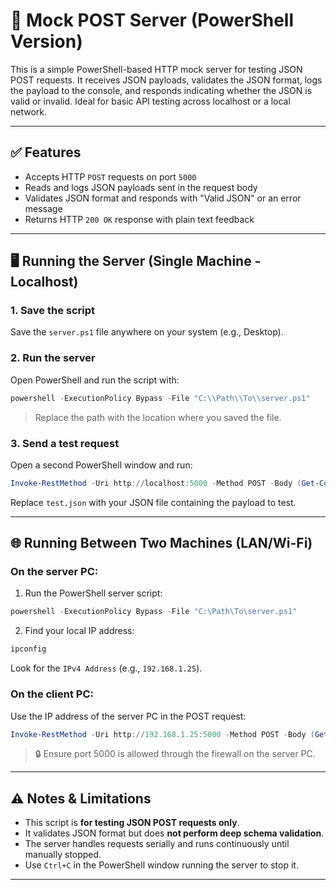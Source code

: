 # 🎢 Mock POST Server (PowerShell Version)

This is a simple PowerShell-based HTTP mock server for testing JSON POST requests. It receives JSON payloads, validates the JSON format, logs the payload to the console, and responds indicating whether the JSON is valid or invalid. Ideal for basic API testing across localhost or a local network.

---

## ✅ Features

- Accepts HTTP `POST` requests on port `5000`
- Reads and logs JSON payloads sent in the request body
- Validates JSON format and responds with "Valid JSON" or an error message
- Returns HTTP `200 OK` response with plain text feedback

---

## 🖥️ Running the Server (Single Machine - Localhost)

### 1. Save the script

Save the `server.ps1` file anywhere on your system (e.g., Desktop).

### 2. Run the server

Open PowerShell and run the script with:

```powershell
powershell -ExecutionPolicy Bypass -File "C:\\Path\\To\\server.ps1"
```

> Replace the path with the location where you saved the file.

### 3. Send a test request

Open a second PowerShell window and run:

```powershell
Invoke-RestMethod -Uri http://localhost:5000 -Method POST -Body (Get-Content -Raw -Path .\\test.json) -ContentType "application/json"
```

Replace `test.json` with your JSON file containing the payload to test.

---

## 🌐 Running Between Two Machines (LAN/Wi-Fi)

### On the server PC:

1. Run the PowerShell server script:

```powershell
powershell -ExecutionPolicy Bypass -File "C:\Path\To\server.ps1"
```

2. Find your local IP address:

```powershell 
ipconfig
```

Look for the `IPv4 Address` (e.g., `192.168.1.25`).

### On the client PC:

Use the IP address of the server PC in the POST request:

```powershell
Invoke-RestMethod -Uri http://192.168.1.25:5000 -Method POST -Body (Get-Content -Raw -Path .\\test.json) -ContentType "application/json"
```

> 🔒 Ensure port 5000 is allowed through the firewall on the server PC.

---

## ⚠️ Notes & Limitations

- This script is **for testing JSON POST requests only**.
- It validates JSON format but does **not perform deep schema validation**.
- The server handles requests serially and runs continuously until manually stopped.
- Use `Ctrl+C` in the PowerShell window running the server to stop it.

---